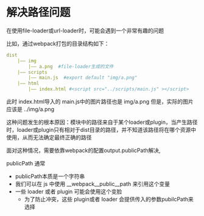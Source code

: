 # 解决路径问题

在使用file-loader或url-loader时，可能会遇到一个非常有趣的问题

比如，通过webpack打包的目录结构如下：

```yaml
dist
    |—— img
        |—— a.png  #file-loader生成的文件
    |—— scripts
        |—— main.js  #export default "img/a.png"
    |—— html
        |—— index.html #<script src="../scripts/main.js" ></script>
```

此时 index.html导入的 main.js中的图片路径也是 img/a.png 但是，实际的图片应该是 ../img/a.png



这种问题发生的根本原因：模块中的路径来自于某个loader或plugin，当产生路径时，loader或plugin只有相对于dist目录的路径，并不知道该路径将在哪个资源中使用，从而无法确定最终正确的路径

面对这种情况，需要依靠webpack的配置output.publicPath解决,

publicPath 通常

- publicPath本质是一个字符串
- 我们可以在 js 中使用 __webpack\_\_public\_\_path 来引用这个变量
- 一些 loader 或者 plugin 可能会使用这个变脸
  - 为了防止冲突，这些 plugin或者 loader 会提供传入的参数pubilcPath来选择